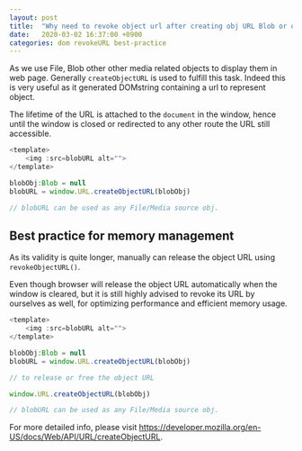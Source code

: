 ```yaml
---
layout: post
title:  "Why need to revoke object url after creating obj URL Blob or other objects? "
date:   2020-03-02 16:37:00 +0900
categories: dom revokeURL best-practice
---
```


As we use File, Blob other other media related objects to display them in web page. Generally `createObjectURL` is used to fulfill this task. Indeed this is very useful as it generated DOMstring containing a url to represent object.

The lifetime of the URL is attached to the `document` in the window, hence until the window is closed or redirected to any other route the URL still accessible.

```js
<template>
    <img :src=blobURL alt="">
</template>

blobObj:Blob = null
blobURL = window.URL.createObjectURL(blobObj)

// blobURL can be used as any File/Media source obj.
```

## Best practice for memory management

As its validity is quite longer, manually can release the object URL using `revokeObjectURL()`.

Even though browser will release the object URL automatically when the window is cleared, but it is still highly advised to revoke its URL by ourselves as well, for optimizing performance and efficient memory usage.

```js
<template>
    <img :src=blobURL alt="">
</template>

blobObj:Blob = null
blobURL = window.URL.createObjectURL(blobObj)

// to release or free the object URL

window.URL.createObjectURL(blobObj)

// blobURL can be used as any File/Media source obj.
```

For more detailed info, please visit <https://developer.mozilla.org/en-US/docs/Web/API/URL/createObjectURL>.